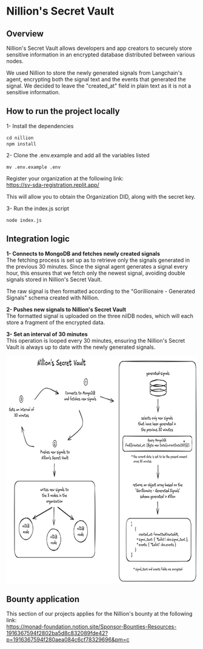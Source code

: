 # Nillion's Secret Vault

## Overview
Nillion's Secret Vault allows developers and app creators to securely store sensitive information in an encrypted database distributed between various nodes.

We used Nillion to store the newly generated signals from Langchain's agent, encrypting both the signal text and the events that generated the signal. We decided to leave the "created_at" field in plain text as it is not a sensitive information.

## How to run the project locally

1- Install the dependencies
```
cd nillion
npm install
```

2- Clone the .env.example and add all the variables listed
```
mv .env.example .env
```

Register your organization at the following link:<br>
https://sv-sda-registration.replit.app/

This will allow you to obtain the Organization DID, along with the secret key.

3- Run the index.js script
```
node index.js
```

## Integration logic
**1- Connects to MongoDB and fetches newly created signals**<br>
The fetching process is set up as to retrieve only the signals generated in the previous 30 minutes. Since the signal agent generates a signal every hour, this ensures that we fetch only the newest signal, avoiding double signals stored in Nillion's Secret Vault.<br>

The raw signal is then formatted according to the "Gorillionaire - Generated Signals" schema created with Nillion.

**2- Pushes new signals to Nillion's Secret Vault**<br>
The formatted signal is uploaded on the three nilDB nodes, which will each store a fragment of the encrypted data.

**3- Set an interval of 30 minutes**<br>
This operation is looped every 30 minutes, ensuring the Nillion's Secret Vault is always up to date with the newly generated signals.

<div style="display: flex; justify-content:center">
<img src="./img/Nillion.png" alt="Nillion's Secret Vault" width="900" height="600"></img>
</div>

## Bounty application
This section of our projects applies for the Nillion's bounty at the following link:<br>
https://monad-foundation.notion.site/Sponsor-Bounties-Resources-1916367594f2802ba5d8c832089fde42?p=1916367594f280aea084c6cf78329696&pm=c
